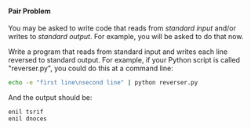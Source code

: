 #### Pair Problem

You may be asked to write code that reads from _standard input_ and/or writes to _standard output_. For example, you will be asked to do that now.

Write a program that reads from standard input and writes each line reversed to standard output. For example, if your Python script is called "reverser.py", you could do this at a command line:

```bash
echo -e "first line\nsecond line" | python reverser.py
```

And the output should be:

```
enil tsrif
enil dnoces
```
